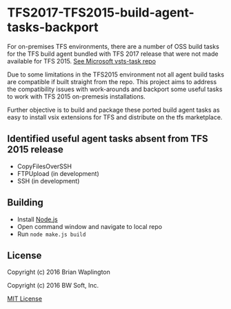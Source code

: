 # TFS2017-TFS2015-build-agent-tasks-backport

For on-premises TFS environments, there are a number of OSS build tasks for the TFS build agent bundled with TFS 2017 release that were not made available for TFS 2015. [See Microsoft vsts-task repo](https://github.com/Microsoft/vsts-tasks)

Due to some limitations in the TFS2015 environment not all agent build tasks are compatible if built straight from the repo.  This project aims to address the compatibility issues with work-arounds and backport some useful tasks to work with TFS 2015 on-premesis installations.  

Further objective is to build and package these ported build agent tasks as easy to install vsix extensions for TFS and distribute on the tfs marketplace.

## Identified useful agent tasks absent from TFS 2015 release

* CopyFilesOverSSH
* FTPUpload (in development)
* SSH (in development)

## Building

* Install [Node.js](http://nodejs.org)
* Open command window and navigate to local repo
* Run `node make.js build`


## License

Copyright (c) 2016 Brian Waplington

Copyright (c) 2016 BW Soft, Inc.

[MIT License](https://raw.githubusercontent.com/bwsoftinc/TFS2017-TFS2015-build-agent-tasks-backport/master/LICENSE)
